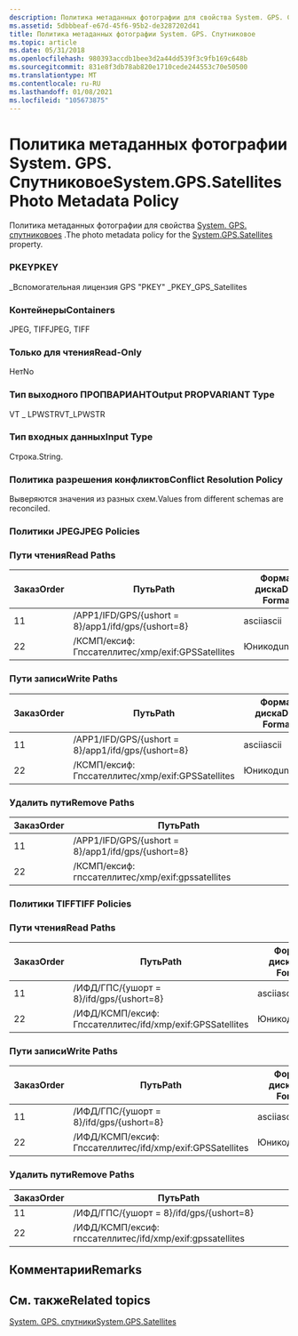 ```yaml
---
description: Политика метаданных фотографии для свойства System. GPS. Спутниковоеs.
ms.assetid: 5dbbbeaf-e67d-45f6-95b2-de3287202d41
title: Политика метаданных фотографии System. GPS. Спутниковое
ms.topic: article
ms.date: 05/31/2018
ms.openlocfilehash: 980393accdb1bee3d2a44dd539f3c9fb169c648b
ms.sourcegitcommit: 831e8f3db78ab820e1710cede244553c70e50500
ms.translationtype: MT
ms.contentlocale: ru-RU
ms.lasthandoff: 01/08/2021
ms.locfileid: "105673875"
---
```

# <a name="systemgpssatellites-photo-metadata-policy"></a><span data-ttu-id="c9688-103">Политика метаданных фотографии System. GPS. Спутниковое</span><span class="sxs-lookup"><span data-stu-id="c9688-103">System.GPS.Satellites Photo Metadata Policy</span></span>

<span data-ttu-id="c9688-104">Политика метаданных фотографии для свойства [System. GPS. спутниковоеs](../properties/props-system-gps-satellites.md) .</span><span class="sxs-lookup"><span data-stu-id="c9688-104">The photo metadata policy for the [System.GPS.Satellites](../properties/props-system-gps-satellites.md) property.</span></span>

### <a name="pkey"></a><span data-ttu-id="c9688-105">PKEY</span><span class="sxs-lookup"><span data-stu-id="c9688-105">PKEY</span></span>

<span data-ttu-id="c9688-106">\_Вспомогательная лицензия GPS "PKEY" \_</span><span class="sxs-lookup"><span data-stu-id="c9688-106">PKEY\_GPS\_Satellites</span></span>

### <a name="containers"></a><span data-ttu-id="c9688-107">Контейнеры</span><span class="sxs-lookup"><span data-stu-id="c9688-107">Containers</span></span>

<span data-ttu-id="c9688-108">JPEG, TIFF</span><span class="sxs-lookup"><span data-stu-id="c9688-108">JPEG, TIFF</span></span>

### <a name="read-only"></a><span data-ttu-id="c9688-109">Только для чтения</span><span class="sxs-lookup"><span data-stu-id="c9688-109">Read-Only</span></span>

<span data-ttu-id="c9688-110">Нет</span><span class="sxs-lookup"><span data-stu-id="c9688-110">No</span></span>

### <a name="output-propvariant-type"></a><span data-ttu-id="c9688-111">Тип выходного ПРОПВАРИАНТ</span><span class="sxs-lookup"><span data-stu-id="c9688-111">Output PROPVARIANT Type</span></span>

<span data-ttu-id="c9688-112">VT \_ LPWSTR</span><span class="sxs-lookup"><span data-stu-id="c9688-112">VT\_LPWSTR</span></span>

### <a name="input-type"></a><span data-ttu-id="c9688-113">Тип входных данных</span><span class="sxs-lookup"><span data-stu-id="c9688-113">Input Type</span></span>

<span data-ttu-id="c9688-114">Строка.</span><span class="sxs-lookup"><span data-stu-id="c9688-114">String.</span></span>

### <a name="conflict-resolution-policy"></a><span data-ttu-id="c9688-115">Политика разрешения конфликтов</span><span class="sxs-lookup"><span data-stu-id="c9688-115">Conflict Resolution Policy</span></span>

<span data-ttu-id="c9688-116">Выверяются значения из разных схем.</span><span class="sxs-lookup"><span data-stu-id="c9688-116">Values from different schemas are reconciled.</span></span>

### <a name="jpeg-policies"></a><span data-ttu-id="c9688-117">Политики JPEG</span><span class="sxs-lookup"><span data-stu-id="c9688-117">JPEG Policies</span></span>

### <a name="read-paths"></a><span data-ttu-id="c9688-118">Пути чтения</span><span class="sxs-lookup"><span data-stu-id="c9688-118">Read Paths</span></span>



| <span data-ttu-id="c9688-119">Заказ</span><span class="sxs-lookup"><span data-stu-id="c9688-119">Order</span></span> | <span data-ttu-id="c9688-120">Путь</span><span class="sxs-lookup"><span data-stu-id="c9688-120">Path</span></span>                     | <span data-ttu-id="c9688-121">Формат диска</span><span class="sxs-lookup"><span data-stu-id="c9688-121">Disk Format</span></span> |
|-------|--------------------------|-------------|
| <span data-ttu-id="c9688-122">1</span><span class="sxs-lookup"><span data-stu-id="c9688-122">1</span></span>     | <span data-ttu-id="c9688-123">/APP1/IFD/GPS/{ushort = 8}</span><span class="sxs-lookup"><span data-stu-id="c9688-123">/app1/ifd/gps/{ushort=8}</span></span> | <span data-ttu-id="c9688-124">ascii</span><span class="sxs-lookup"><span data-stu-id="c9688-124">ascii</span></span>       |
| <span data-ttu-id="c9688-125">2</span><span class="sxs-lookup"><span data-stu-id="c9688-125">2</span></span>     | <span data-ttu-id="c9688-126">/КСМП/ексиф: Гпссателлитес</span><span class="sxs-lookup"><span data-stu-id="c9688-126">/xmp/exif:GPSSatellites</span></span>  | <span data-ttu-id="c9688-127">Юникод</span><span class="sxs-lookup"><span data-stu-id="c9688-127">unicode</span></span>     |



 

### <a name="write-paths"></a><span data-ttu-id="c9688-128">Пути записи</span><span class="sxs-lookup"><span data-stu-id="c9688-128">Write Paths</span></span>



| <span data-ttu-id="c9688-129">Заказ</span><span class="sxs-lookup"><span data-stu-id="c9688-129">Order</span></span> | <span data-ttu-id="c9688-130">Путь</span><span class="sxs-lookup"><span data-stu-id="c9688-130">Path</span></span>                     | <span data-ttu-id="c9688-131">Формат диска</span><span class="sxs-lookup"><span data-stu-id="c9688-131">Disk Format</span></span> |
|-------|--------------------------|-------------|
| <span data-ttu-id="c9688-132">1</span><span class="sxs-lookup"><span data-stu-id="c9688-132">1</span></span>     | <span data-ttu-id="c9688-133">/APP1/IFD/GPS/{ushort = 8}</span><span class="sxs-lookup"><span data-stu-id="c9688-133">/app1/ifd/gps/{ushort=8}</span></span> | <span data-ttu-id="c9688-134">ascii</span><span class="sxs-lookup"><span data-stu-id="c9688-134">ascii</span></span>       |
| <span data-ttu-id="c9688-135">2</span><span class="sxs-lookup"><span data-stu-id="c9688-135">2</span></span>     | <span data-ttu-id="c9688-136">/КСМП/ексиф: Гпссателлитес</span><span class="sxs-lookup"><span data-stu-id="c9688-136">/xmp/exif:GPSSatellites</span></span>  | <span data-ttu-id="c9688-137">Юникод</span><span class="sxs-lookup"><span data-stu-id="c9688-137">unicode</span></span>     |



 

### <a name="remove-paths"></a><span data-ttu-id="c9688-138">Удалить пути</span><span class="sxs-lookup"><span data-stu-id="c9688-138">Remove Paths</span></span>



| <span data-ttu-id="c9688-139">Заказ</span><span class="sxs-lookup"><span data-stu-id="c9688-139">Order</span></span> | <span data-ttu-id="c9688-140">Путь</span><span class="sxs-lookup"><span data-stu-id="c9688-140">Path</span></span>                     |
|-------|--------------------------|
| <span data-ttu-id="c9688-141">1</span><span class="sxs-lookup"><span data-stu-id="c9688-141">1</span></span>     | <span data-ttu-id="c9688-142">/APP1/IFD/GPS/{ushort = 8}</span><span class="sxs-lookup"><span data-stu-id="c9688-142">/app1/ifd/gps/{ushort=8}</span></span> |
| <span data-ttu-id="c9688-143">2</span><span class="sxs-lookup"><span data-stu-id="c9688-143">2</span></span>     | <span data-ttu-id="c9688-144">/КСМП/ексиф: гпссателлитес</span><span class="sxs-lookup"><span data-stu-id="c9688-144">/xmp/exif:gpssatellites</span></span>  |



 

### <a name="tiff-policies"></a><span data-ttu-id="c9688-145">Политики TIFF</span><span class="sxs-lookup"><span data-stu-id="c9688-145">TIFF Policies</span></span>

### <a name="read-paths"></a><span data-ttu-id="c9688-146">Пути чтения</span><span class="sxs-lookup"><span data-stu-id="c9688-146">Read Paths</span></span>



| <span data-ttu-id="c9688-147">Заказ</span><span class="sxs-lookup"><span data-stu-id="c9688-147">Order</span></span> | <span data-ttu-id="c9688-148">Путь</span><span class="sxs-lookup"><span data-stu-id="c9688-148">Path</span></span>                        | <span data-ttu-id="c9688-149">Формат диска</span><span class="sxs-lookup"><span data-stu-id="c9688-149">Disk Format</span></span> |
|-------|-----------------------------|-------------|
| <span data-ttu-id="c9688-150">1</span><span class="sxs-lookup"><span data-stu-id="c9688-150">1</span></span>     | <span data-ttu-id="c9688-151">/ИФД/ГПС/{ушорт = 8}</span><span class="sxs-lookup"><span data-stu-id="c9688-151">/ifd/gps/{ushort=8}</span></span>         | <span data-ttu-id="c9688-152">ascii</span><span class="sxs-lookup"><span data-stu-id="c9688-152">ascii</span></span>       |
| <span data-ttu-id="c9688-153">2</span><span class="sxs-lookup"><span data-stu-id="c9688-153">2</span></span>     | <span data-ttu-id="c9688-154">/ИФД/КСМП/ексиф: Гпссателлитес</span><span class="sxs-lookup"><span data-stu-id="c9688-154">/ifd/xmp/exif:GPSSatellites</span></span> | <span data-ttu-id="c9688-155">Юникод</span><span class="sxs-lookup"><span data-stu-id="c9688-155">unicode</span></span>     |



 

### <a name="write-paths"></a><span data-ttu-id="c9688-156">Пути записи</span><span class="sxs-lookup"><span data-stu-id="c9688-156">Write Paths</span></span>



| <span data-ttu-id="c9688-157">Заказ</span><span class="sxs-lookup"><span data-stu-id="c9688-157">Order</span></span> | <span data-ttu-id="c9688-158">Путь</span><span class="sxs-lookup"><span data-stu-id="c9688-158">Path</span></span>                        | <span data-ttu-id="c9688-159">Формат диска</span><span class="sxs-lookup"><span data-stu-id="c9688-159">Disk Format</span></span> |
|-------|-----------------------------|-------------|
| <span data-ttu-id="c9688-160">1</span><span class="sxs-lookup"><span data-stu-id="c9688-160">1</span></span>     | <span data-ttu-id="c9688-161">/ИФД/ГПС/{ушорт = 8}</span><span class="sxs-lookup"><span data-stu-id="c9688-161">/ifd/gps/{ushort=8}</span></span>         | <span data-ttu-id="c9688-162">ascii</span><span class="sxs-lookup"><span data-stu-id="c9688-162">ascii</span></span>       |
| <span data-ttu-id="c9688-163">2</span><span class="sxs-lookup"><span data-stu-id="c9688-163">2</span></span>     | <span data-ttu-id="c9688-164">/ИФД/КСМП/ексиф: Гпссателлитес</span><span class="sxs-lookup"><span data-stu-id="c9688-164">/ifd/xmp/exif:GPSSatellites</span></span> | <span data-ttu-id="c9688-165">Юникод</span><span class="sxs-lookup"><span data-stu-id="c9688-165">unicode</span></span>     |



 

### <a name="remove-paths"></a><span data-ttu-id="c9688-166">Удалить пути</span><span class="sxs-lookup"><span data-stu-id="c9688-166">Remove Paths</span></span>



| <span data-ttu-id="c9688-167">Заказ</span><span class="sxs-lookup"><span data-stu-id="c9688-167">Order</span></span> | <span data-ttu-id="c9688-168">Путь</span><span class="sxs-lookup"><span data-stu-id="c9688-168">Path</span></span>                        |
|-------|-----------------------------|
| <span data-ttu-id="c9688-169">1</span><span class="sxs-lookup"><span data-stu-id="c9688-169">1</span></span>     | <span data-ttu-id="c9688-170">/ИФД/ГПС/{ушорт = 8}</span><span class="sxs-lookup"><span data-stu-id="c9688-170">/ifd/gps/{ushort=8}</span></span>         |
| <span data-ttu-id="c9688-171">2</span><span class="sxs-lookup"><span data-stu-id="c9688-171">2</span></span>     | <span data-ttu-id="c9688-172">/ИФД/КСМП/ексиф: гпссателлитес</span><span class="sxs-lookup"><span data-stu-id="c9688-172">/ifd/xmp/exif:gpssatellites</span></span> |



 

## <a name="remarks"></a><span data-ttu-id="c9688-173">Комментарии</span><span class="sxs-lookup"><span data-stu-id="c9688-173">Remarks</span></span>

## <a name="related-topics"></a><span data-ttu-id="c9688-174">См. также</span><span class="sxs-lookup"><span data-stu-id="c9688-174">Related topics</span></span>

<dl> <dt>

[<span data-ttu-id="c9688-175">System. GPS. спутники</span><span class="sxs-lookup"><span data-stu-id="c9688-175">System.GPS.Satellites</span></span>](../properties/props-system-gps-satellites.md)
</dt> </dl>

 

 
